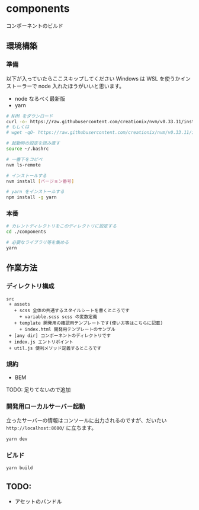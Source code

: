 # components

コンポーネントのビルド

## 環境構築

### 準備

以下が入っていたらここスキップしてください
Windows は WSL を使うかインストーラーで node 入れたほうがいいと思います。

* node なるべく最新版
* yarn

```bash
# NVM をダウンロード
curl -o- https://raw.githubusercontent.com/creationix/nvm/v0.33.11/install.sh | bash
# もしくは
# wget -qO- https://raw.githubusercontent.com/creationix/nvm/v0.33.11/install.sh | bash

# 起動時の設定を読み直す
source ~/.bashrc

# 一番下をコピペ
nvm ls-remote

# インストールする
nvm install [バージョン番号]

# yarn をインストールする
npm install -g yarn
```

### 本番

```bash
# カレントディレクトリをこのディレクトリに設定する
cd ./components

# 必要なライブラリ等を集める
yarn
```

## 作業方法

### ディレクトリ構成

```
src
 + assets
   + scss 全体の共通するスタイルシートを書くところです
     + variable.scss scss の変数定義
   + template 開発用の確認用テンプレートです(使い方等はこちらに記載)
     + index.html 開発用テンプレートのサンプル
 + [any dir] コンポーネントのディレクトリです
 + index.js エントリポイント
 + util.js 便利メソッド定義するところです
```

### 規約

* BEM

TODO: 足りてないので追加

### 開発用ローカルサーバー起動

立ったサーバーの情報はコンソールに出力されるのですが、だいたい `http://localhost:8080/` に立ちます。

```bash
yarn dev
```

### ビルド

```bash
yarn build
```

## TODO:

* アセットのバンドル
